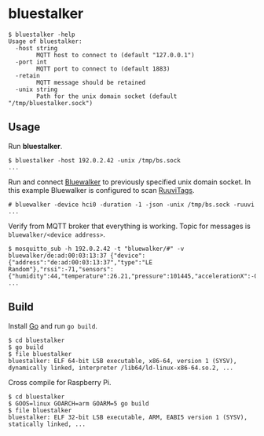 # bluestalker

```
$ bluestalker -help
Usage of bluestalker:
  -host string
    	MQTT host to connect to (default "127.0.0.1")
  -port int
    	MQTT port to connect to (default 1883)
  -retain
    	MQTT message should be retained
  -unix string
    	Path for the unix domain socket (default "/tmp/bluestalker.sock")
```

## Usage
Run **bluestalker**.
```
$ bluestalker -host 192.0.2.42 -unix /tmp/bs.sock
...
```

Run and connect [Bluewalker](https://gitlab.com/jtaimisto/bluewalker/) to previously specified unix domain socket. In this example Bluewalker is configured to scan [RuuviTags](https://ruuvi.com/ruuvitag-specs/).
```
# bluewalker -device hci0 -duration -1 -json -unix /tmp/bs.sock -ruuvi
...
```

Verify from MQTT broker that everything is working. Topic for messages is ```bluewalker/<device address>```.
```
$ mosquitto_sub -h 192.0.2.42 -t "bluewalker/#" -v
bluewalker/de:ad:00:03:13:37 {"device":{"address":"de:ad:00:03:13:37","type":"LE Random"},"rssi":-71,"sensors":{"humidity":44,"temperature":26.21,"pressure":101445,"accelerationX":-0.868,"accelerationY":-0.508,"accelerationZ":-0.036,"voltage":2827,"txpower":31,"movementCount":255,"sequence":65535}}
...
```

## Build
Install [Go](https://golang.org/doc/install) and run ```go build```.

```
$ cd bluestalker
$ go build
$ file bluestalker
bluestalker: ELF 64-bit LSB executable, x86-64, version 1 (SYSV), dynamically linked, interpreter /lib64/ld-linux-x86-64.so.2, ...
```

Cross compile for Raspberry Pi.
```
$ cd bluestalker
$ GOOS=linux GOARCH=arm GOARM=5 go build
$ file bluestalker
bluestalker: ELF 32-bit LSB executable, ARM, EABI5 version 1 (SYSV), statically linked, ...
```
